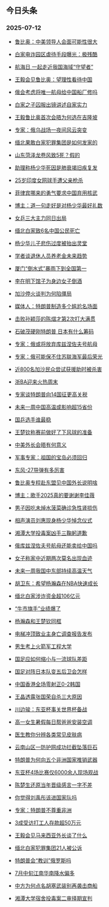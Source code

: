 ## 今日头条 
### 2025-07-12

+ [鲁比奥：中美领导人会面可能性很大](https://www.toutiao.com/trending/7525790008381279798/?category_name=topic_innerflow&event_type=hot_board&log_pb=%257B%2522category_name%2522%253A%2522topic_innerflow%2522%252C%2522cluster_type%2522%253A%25225%2522%252C%2522enter_from%2522%253A%2522click_category%2522%252C%2522entrance_hotspot%2522%253A%2522outside%2522%252C%2522event_type%2522%253A%2522hot_board%2522%252C%2522hot_board_cluster_id%2522%253A%25227525790008381279798%2522%252C%2522hot_board_impr_id%2522%253A%25222025071200134804884CE0315653FD25BA%2522%252C%2522jump_page%2522%253A%2522hot_board_page%2522%252C%2522location%2522%253A%2522news_hot_card%2522%252C%2522page_location%2522%253A%2522hot_board_page%2522%252C%2522rank%2522%253A%25221%2522%252C%2522source%2522%253A%2522trending_tab%2522%252C%2522style_id%2522%253A%252240132%2522%252C%2522title%2522%253A%2522%25E9%25B2%2581%25E6%25AF%2594%25E5%25A5%25A5%25EF%25BC%259A%25E4%25B8%25AD%25E7%25BE%258E%25E9%25A2%2586%25E5%25AF%25BC%25E4%25BA%25BA%25E4%25BC%259A%25E9%259D%25A2%25E5%258F%25AF%25E8%2583%25BD%25E6%2580%25A7%25E5%25BE%2588%25E5%25A4%25A7%2522%257D&rank=1&style_id=40132&topic_id=7525790008381279798)

+ [白家电诈园区虐待手段曝光：极残酷](https://www.toutiao.com/trending/7525687254644346377/?category_name=topic_innerflow&event_type=hot_board&log_pb=%257B%2522category_name%2522%253A%2522topic_innerflow%2522%252C%2522cluster_type%2522%253A%25221%2522%252C%2522enter_from%2522%253A%2522click_category%2522%252C%2522entrance_hotspot%2522%253A%2522outside%2522%252C%2522event_type%2522%253A%2522hot_board%2522%252C%2522hot_board_cluster_id%2522%253A%25227525687254644346377%2522%252C%2522hot_board_impr_id%2522%253A%25222025071200134804884CE0315653FD25BA%2522%252C%2522jump_page%2522%253A%2522hot_board_page%2522%252C%2522location%2522%253A%2522news_hot_card%2522%252C%2522page_location%2522%253A%2522hot_board_page%2522%252C%2522rank%2522%253A%25222%2522%252C%2522source%2522%253A%2522trending_tab%2522%252C%2522style_id%2522%253A%252240132%2522%252C%2522title%2522%253A%2522%25E7%2599%25BD%25E5%25AE%25B6%25E7%2594%25B5%25E8%25AF%2588%25E5%259B%25AD%25E5%258C%25BA%25E8%2599%2590%25E5%25BE%2585%25E6%2589%258B%25E6%25AE%25B5%25E6%259B%259D%25E5%2585%2589%25EF%25BC%259A%25E6%259E%2581%25E6%25AE%258B%25E9%2585%25B7%2522%257D&rank=2&style_id=40132&topic_id=7525687254644346377)

+ [航海日 一起走近我国海域“守望者”](https://www.toutiao.com/article/7525724660890173986)

+ [王毅会见鲁比奥：望理性看待中国](https://www.toutiao.com/trending/7525776830369041958/?category_name=topic_innerflow&event_type=hot_board&log_pb=%257B%2522category_name%2522%253A%2522topic_innerflow%2522%252C%2522cluster_type%2522%253A%25222%2522%252C%2522enter_from%2522%253A%2522click_category%2522%252C%2522entrance_hotspot%2522%253A%2522outside%2522%252C%2522event_type%2522%253A%2522hot_board%2522%252C%2522hot_board_cluster_id%2522%253A%25227525776830369041958%2522%252C%2522hot_board_impr_id%2522%253A%25222025071200134804884CE0315653FD25BA%2522%252C%2522jump_page%2522%253A%2522hot_board_page%2522%252C%2522location%2522%253A%2522news_hot_card%2522%252C%2522page_location%2522%253A%2522hot_board_page%2522%252C%2522rank%2522%253A%25224%2522%252C%2522source%2522%253A%2522trending_tab%2522%252C%2522style_id%2522%253A%252240132%2522%252C%2522title%2522%253A%2522%25E7%258E%258B%25E6%25AF%2585%25E4%25BC%259A%25E8%25A7%2581%25E9%25B2%2581%25E6%25AF%2594%25E5%25A5%25A5%25EF%25BC%259A%25E6%259C%259B%25E7%2590%2586%25E6%2580%25A7%25E7%259C%258B%25E5%25BE%2585%25E4%25B8%25AD%25E5%259B%25BD%2522%257D&rank=4&style_id=40132&topic_id=7525776830369041958)

+ [俄会考虑将唯一航母给中国船厂修吗](https://www.toutiao.com/trending/7525774690988592679/?category_name=topic_innerflow&event_type=hot_board&log_pb=%257B%2522category_name%2522%253A%2522topic_innerflow%2522%252C%2522cluster_type%2522%253A%252213%2522%252C%2522enter_from%2522%253A%2522click_category%2522%252C%2522entrance_hotspot%2522%253A%2522outside%2522%252C%2522event_type%2522%253A%2522hot_board%2522%252C%2522hot_board_cluster_id%2522%253A%25227525774690988592679%2522%252C%2522hot_board_impr_id%2522%253A%25222025071200134804884CE0315653FD25BA%2522%252C%2522jump_page%2522%253A%2522hot_board_page%2522%252C%2522location%2522%253A%2522news_hot_card%2522%252C%2522page_location%2522%253A%2522hot_board_page%2522%252C%2522rank%2522%253A%25225%2522%252C%2522source%2522%253A%2522trending_tab%2522%252C%2522style_id%2522%253A%252240132%2522%252C%2522title%2522%253A%2522%25E4%25BF%2584%25E4%25BC%259A%25E8%2580%2583%25E8%2599%2591%25E5%25B0%2586%25E5%2594%25AF%25E4%25B8%2580%25E8%2588%25AA%25E6%25AF%258D%25E7%25BB%2599%25E4%25B8%25AD%25E5%259B%25BD%25E8%2588%25B9%25E5%258E%2582%25E4%25BF%25AE%25E5%2590%2597%2522%257D&rank=5&style_id=40132&topic_id=7525774690988592679)

+ [白家之子囚服出镜讲述自家实力](https://www.toutiao.com/trending/7525677971676499502/?category_name=topic_innerflow&event_type=hot_board&log_pb=%257B%2522category_name%2522%253A%2522topic_innerflow%2522%252C%2522cluster_type%2522%253A%25221%2522%252C%2522enter_from%2522%253A%2522click_category%2522%252C%2522entrance_hotspot%2522%253A%2522outside%2522%252C%2522event_type%2522%253A%2522hot_board%2522%252C%2522hot_board_cluster_id%2522%253A%25227525677971676499502%2522%252C%2522hot_board_impr_id%2522%253A%25222025071200134804884CE0315653FD25BA%2522%252C%2522jump_page%2522%253A%2522hot_board_page%2522%252C%2522location%2522%253A%2522news_hot_card%2522%252C%2522page_location%2522%253A%2522hot_board_page%2522%252C%2522rank%2522%253A%25226%2522%252C%2522source%2522%253A%2522trending_tab%2522%252C%2522style_id%2522%253A%252240132%2522%252C%2522title%2522%253A%2522%25E7%2599%25BD%25E5%25AE%25B6%25E4%25B9%258B%25E5%25AD%2590%25E5%259B%259A%25E6%259C%258D%25E5%2587%25BA%25E9%2595%259C%25E8%25AE%25B2%25E8%25BF%25B0%25E8%2587%25AA%25E5%25AE%25B6%25E5%25AE%259E%25E5%258A%259B%2522%257D&rank=6&style_id=40132&topic_id=7525677971676499502)

+ [王毅鲁比奥首次会晤为何选在吉隆坡](https://www.toutiao.com/trending/7525760867192815670/?category_name=topic_innerflow&event_type=hot_board&log_pb=%257B%2522category_name%2522%253A%2522topic_innerflow%2522%252C%2522cluster_type%2522%253A%25222%2522%252C%2522enter_from%2522%253A%2522click_category%2522%252C%2522entrance_hotspot%2522%253A%2522outside%2522%252C%2522event_type%2522%253A%2522hot_board%2522%252C%2522hot_board_cluster_id%2522%253A%25227525760867192815670%2522%252C%2522hot_board_impr_id%2522%253A%25222025071200134804884CE0315653FD25BA%2522%252C%2522jump_page%2522%253A%2522hot_board_page%2522%252C%2522location%2522%253A%2522news_hot_card%2522%252C%2522page_location%2522%253A%2522hot_board_page%2522%252C%2522rank%2522%253A%25227%2522%252C%2522source%2522%253A%2522trending_tab%2522%252C%2522style_id%2522%253A%252240132%2522%252C%2522title%2522%253A%2522%25E7%258E%258B%25E6%25AF%2585%25E9%25B2%2581%25E6%25AF%2594%25E5%25A5%25A5%25E9%25A6%2596%25E6%25AC%25A1%25E4%25BC%259A%25E6%2599%25A4%25E4%25B8%25BA%25E4%25BD%2595%25E9%2580%2589%25E5%259C%25A8%25E5%2590%2589%25E9%259A%2586%25E5%259D%25A1%2522%257D&rank=7&style_id=40132&topic_id=7525760867192815670)

+ [专家：俄乌战场一夜间风云突变](https://www.toutiao.com/trending/7525797312589729334/?category_name=topic_innerflow&event_type=hot_board&log_pb=%257B%2522category_name%2522%253A%2522topic_innerflow%2522%252C%2522cluster_type%2522%253A%252213%2522%252C%2522enter_from%2522%253A%2522click_category%2522%252C%2522entrance_hotspot%2522%253A%2522outside%2522%252C%2522event_type%2522%253A%2522hot_board%2522%252C%2522hot_board_cluster_id%2522%253A%25227525797312589729334%2522%252C%2522hot_board_impr_id%2522%253A%25222025071200134804884CE0315653FD25BA%2522%252C%2522jump_page%2522%253A%2522hot_board_page%2522%252C%2522location%2522%253A%2522news_hot_card%2522%252C%2522page_location%2522%253A%2522hot_board_page%2522%252C%2522rank%2522%253A%25228%2522%252C%2522source%2522%253A%2522trending_tab%2522%252C%2522style_id%2522%253A%252240132%2522%252C%2522title%2522%253A%2522%25E4%25B8%2593%25E5%25AE%25B6%25EF%25BC%259A%25E4%25BF%2584%25E4%25B9%258C%25E6%2588%2598%25E5%259C%25BA%25E4%25B8%2580%25E5%25A4%259C%25E9%2597%25B4%25E9%25A3%258E%25E4%25BA%2591%25E7%25AA%2581%25E5%258F%2598%2522%257D&rank=8&style_id=40132&topic_id=7525797312589729334)

+ [缅北果敢白家犯罪集团是如何发家的](https://www.toutiao.com/trending/7525811528293944875/?category_name=topic_innerflow&event_type=hot_board&log_pb=%257B%2522category_name%2522%253A%2522topic_innerflow%2522%252C%2522cluster_type%2522%253A%252213%2522%252C%2522enter_from%2522%253A%2522click_category%2522%252C%2522entrance_hotspot%2522%253A%2522outside%2522%252C%2522event_type%2522%253A%2522hot_board%2522%252C%2522hot_board_cluster_id%2522%253A%25227525811528293944875%2522%252C%2522hot_board_impr_id%2522%253A%25222025071200134804884CE0315653FD25BA%2522%252C%2522jump_page%2522%253A%2522hot_board_page%2522%252C%2522location%2522%253A%2522news_hot_card%2522%252C%2522page_location%2522%253A%2522hot_board_page%2522%252C%2522rank%2522%253A%25229%2522%252C%2522source%2522%253A%2522trending_tab%2522%252C%2522style_id%2522%253A%252240132%2522%252C%2522title%2522%253A%2522%25E7%25BC%2585%25E5%258C%2597%25E6%259E%259C%25E6%2595%25A2%25E7%2599%25BD%25E5%25AE%25B6%25E7%258A%25AF%25E7%25BD%25AA%25E9%259B%2586%25E5%259B%25A2%25E6%2598%25AF%25E5%25A6%2582%25E4%25BD%2595%25E5%258F%2591%25E5%25AE%25B6%25E7%259A%2584%2522%257D&rank=9&style_id=40132&topic_id=7525811528293944875)

+ [山东菏泽龙卷风致5死？假的](https://www.toutiao.com/article/7525774821301486143)

+ [助理称杨少华死因是肺衰竭旧疾复发](https://www.toutiao.com/trending/7525813586564746795/?category_name=topic_innerflow&event_type=hot_board&log_pb=%257B%2522category_name%2522%253A%2522topic_innerflow%2522%252C%2522cluster_type%2522%253A%25225%2522%252C%2522enter_from%2522%253A%2522click_category%2522%252C%2522entrance_hotspot%2522%253A%2522outside%2522%252C%2522event_type%2522%253A%2522hot_board%2522%252C%2522hot_board_cluster_id%2522%253A%25227525813586564746795%2522%252C%2522hot_board_impr_id%2522%253A%25222025071200134804884CE0315653FD25BA%2522%252C%2522jump_page%2522%253A%2522hot_board_page%2522%252C%2522location%2522%253A%2522news_hot_card%2522%252C%2522page_location%2522%253A%2522hot_board_page%2522%252C%2522rank%2522%253A%252211%2522%252C%2522source%2522%253A%2522trending_tab%2522%252C%2522style_id%2522%253A%252240132%2522%252C%2522title%2522%253A%2522%25E5%258A%25A9%25E7%2590%2586%25E7%25A7%25B0%25E6%259D%25A8%25E5%25B0%2591%25E5%258D%258E%25E6%25AD%25BB%25E5%259B%25A0%25E6%2598%25AF%25E8%2582%25BA%25E8%25A1%25B0%25E7%25AB%25AD%25E6%2597%25A7%25E7%2596%25BE%25E5%25A4%258D%25E5%258F%2591%2522%257D&rank=11&style_id=40132&topic_id=7525813586564746795)

+ [25岁印度女网球手遭父亲枪杀](https://www.toutiao.com/trending/7525635868858712090/?category_name=topic_innerflow&event_type=hot_board&log_pb=%257B%2522category_name%2522%253A%2522topic_innerflow%2522%252C%2522cluster_type%2522%253A%25228%2522%252C%2522enter_from%2522%253A%2522click_category%2522%252C%2522entrance_hotspot%2522%253A%2522outside%2522%252C%2522event_type%2522%253A%2522hot_board%2522%252C%2522hot_board_cluster_id%2522%253A%25227525635868858712090%2522%252C%2522hot_board_impr_id%2522%253A%25222025071200134804884CE0315653FD25BA%2522%252C%2522jump_page%2522%253A%2522hot_board_page%2522%252C%2522location%2522%253A%2522news_hot_card%2522%252C%2522page_location%2522%253A%2522hot_board_page%2522%252C%2522rank%2522%253A%252212%2522%252C%2522source%2522%253A%2522trending_tab%2522%252C%2522style_id%2522%253A%252240132%2522%252C%2522title%2522%253A%252225%25E5%25B2%2581%25E5%258D%25B0%25E5%25BA%25A6%25E5%25A5%25B3%25E7%25BD%2591%25E7%2590%2583%25E6%2589%258B%25E9%2581%25AD%25E7%2588%25B6%25E4%25BA%25B2%25E6%259E%25AA%25E6%259D%2580%2522%257D&rank=12&style_id=40132&topic_id=7525635868858712090)

+ [菲律宾哪来的勇气要求中国弃用核武](https://www.toutiao.com/trending/7525661711689322035/?category_name=topic_innerflow&event_type=hot_board&log_pb=%257B%2522category_name%2522%253A%2522topic_innerflow%2522%252C%2522cluster_type%2522%253A%252213%2522%252C%2522enter_from%2522%253A%2522click_category%2522%252C%2522entrance_hotspot%2522%253A%2522outside%2522%252C%2522event_type%2522%253A%2522hot_board%2522%252C%2522hot_board_cluster_id%2522%253A%25227525661711689322035%2522%252C%2522hot_board_impr_id%2522%253A%25222025071200134804884CE0315653FD25BA%2522%252C%2522jump_page%2522%253A%2522hot_board_page%2522%252C%2522location%2522%253A%2522news_hot_card%2522%252C%2522page_location%2522%253A%2522hot_board_page%2522%252C%2522rank%2522%253A%252213%2522%252C%2522source%2522%253A%2522trending_tab%2522%252C%2522style_id%2522%253A%252240132%2522%252C%2522title%2522%253A%2522%25E8%258F%25B2%25E5%25BE%258B%25E5%25AE%25BE%25E5%2593%25AA%25E6%259D%25A5%25E7%259A%2584%25E5%258B%2587%25E6%25B0%2594%25E8%25A6%2581%25E6%25B1%2582%25E4%25B8%25AD%25E5%259B%25BD%25E5%25BC%2583%25E7%2594%25A8%25E6%25A0%25B8%25E6%25AD%25A6%2522%257D&rank=13&style_id=40132&topic_id=7525661711689322035)

+ [博主：道一句走好是对杨少华最好礼数](https://www.toutiao.com/trending/7525752716119789102/?category_name=topic_innerflow&event_type=hot_board&log_pb=%257B%2522category_name%2522%253A%2522topic_innerflow%2522%252C%2522cluster_type%2522%253A%252213%2522%252C%2522enter_from%2522%253A%2522click_category%2522%252C%2522entrance_hotspot%2522%253A%2522outside%2522%252C%2522event_type%2522%253A%2522hot_board%2522%252C%2522hot_board_cluster_id%2522%253A%25227525752716119789102%2522%252C%2522hot_board_impr_id%2522%253A%25222025071200134804884CE0315653FD25BA%2522%252C%2522jump_page%2522%253A%2522hot_board_page%2522%252C%2522location%2522%253A%2522news_hot_card%2522%252C%2522page_location%2522%253A%2522hot_board_page%2522%252C%2522rank%2522%253A%252214%2522%252C%2522source%2522%253A%2522trending_tab%2522%252C%2522style_id%2522%253A%252240132%2522%252C%2522title%2522%253A%2522%25E5%258D%259A%25E4%25B8%25BB%25EF%25BC%259A%25E9%2581%2593%25E4%25B8%2580%25E5%258F%25A5%25E8%25B5%25B0%25E5%25A5%25BD%25E6%2598%25AF%25E5%25AF%25B9%25E6%259D%25A8%25E5%25B0%2591%25E5%258D%258E%25E6%259C%2580%25E5%25A5%25BD%25E7%25A4%25BC%25E6%2595%25B0%2522%257D&rank=14&style_id=40132&topic_id=7525752716119789102)

+ [女乒三大主力同日出局](https://www.toutiao.com/trending/7525350121803202587/?category_name=topic_innerflow&event_type=hot_board&log_pb=%257B%2522category_name%2522%253A%2522topic_innerflow%2522%252C%2522cluster_type%2522%253A%25220%2522%252C%2522enter_from%2522%253A%2522click_category%2522%252C%2522entrance_hotspot%2522%253A%2522outside%2522%252C%2522event_type%2522%253A%2522hot_board%2522%252C%2522hot_board_cluster_id%2522%253A%25227525350121803202587%2522%252C%2522hot_board_impr_id%2522%253A%25222025071200134804884CE0315653FD25BA%2522%252C%2522jump_page%2522%253A%2522hot_board_page%2522%252C%2522location%2522%253A%2522news_hot_card%2522%252C%2522page_location%2522%253A%2522hot_board_page%2522%252C%2522rank%2522%253A%252215%2522%252C%2522source%2522%253A%2522trending_tab%2522%252C%2522style_id%2522%253A%252240132%2522%252C%2522title%2522%253A%2522%25E5%25A5%25B3%25E4%25B9%2592%25E4%25B8%2589%25E5%25A4%25A7%25E4%25B8%25BB%25E5%258A%259B%25E5%2590%258C%25E6%2597%25A5%25E5%2587%25BA%25E5%25B1%2580%2522%257D&rank=15&style_id=40132&topic_id=7525350121803202587)

+ [缅北白家致6名中国公民死亡](https://www.toutiao.com/trending/7525638168075386923/?category_name=topic_innerflow&event_type=hot_board&log_pb=%257B%2522category_name%2522%253A%2522topic_innerflow%2522%252C%2522cluster_type%2522%253A%25222%2522%252C%2522enter_from%2522%253A%2522click_category%2522%252C%2522entrance_hotspot%2522%253A%2522outside%2522%252C%2522event_type%2522%253A%2522hot_board%2522%252C%2522hot_board_cluster_id%2522%253A%25227525638168075386923%2522%252C%2522hot_board_impr_id%2522%253A%25222025071200134804884CE0315653FD25BA%2522%252C%2522jump_page%2522%253A%2522hot_board_page%2522%252C%2522location%2522%253A%2522news_hot_card%2522%252C%2522page_location%2522%253A%2522hot_board_page%2522%252C%2522rank%2522%253A%252216%2522%252C%2522source%2522%253A%2522trending_tab%2522%252C%2522style_id%2522%253A%252240132%2522%252C%2522title%2522%253A%2522%25E7%25BC%2585%25E5%258C%2597%25E7%2599%25BD%25E5%25AE%25B6%25E8%2587%25B46%25E5%2590%258D%25E4%25B8%25AD%25E5%259B%25BD%25E5%2585%25AC%25E6%25B0%2591%25E6%25AD%25BB%25E4%25BA%25A1%2522%257D&rank=16&style_id=40132&topic_id=7525638168075386923)

+ [杨少华儿子悲伤过度被抬出灵堂](https://www.toutiao.com/trending/7525302181655527443/?category_name=topic_innerflow&event_type=hot_board&log_pb=%257B%2522category_name%2522%253A%2522topic_innerflow%2522%252C%2522cluster_type%2522%253A%25222%2522%252C%2522enter_from%2522%253A%2522click_category%2522%252C%2522entrance_hotspot%2522%253A%2522outside%2522%252C%2522event_type%2522%253A%2522hot_board%2522%252C%2522hot_board_cluster_id%2522%253A%25227525302181655527443%2522%252C%2522hot_board_impr_id%2522%253A%25222025071200134804884CE0315653FD25BA%2522%252C%2522jump_page%2522%253A%2522hot_board_page%2522%252C%2522location%2522%253A%2522news_hot_card%2522%252C%2522page_location%2522%253A%2522hot_board_page%2522%252C%2522rank%2522%253A%252217%2522%252C%2522source%2522%253A%2522trending_tab%2522%252C%2522style_id%2522%253A%252240132%2522%252C%2522title%2522%253A%2522%25E6%259D%25A8%25E5%25B0%2591%25E5%258D%258E%25E5%2584%25BF%25E5%25AD%2590%25E6%2582%25B2%25E4%25BC%25A4%25E8%25BF%2587%25E5%25BA%25A6%25E8%25A2%25AB%25E6%258A%25AC%25E5%2587%25BA%25E7%2581%25B5%25E5%25A0%2582%2522%257D&rank=17&style_id=40132&topic_id=7525302181655527443)

+ [学者谈退休人员养老金未来趋势](https://www.toutiao.com/trending/7525793687599582761/?category_name=topic_innerflow&event_type=hot_board&log_pb=%257B%2522category_name%2522%253A%2522topic_innerflow%2522%252C%2522cluster_type%2522%253A%252213%2522%252C%2522enter_from%2522%253A%2522click_category%2522%252C%2522entrance_hotspot%2522%253A%2522outside%2522%252C%2522event_type%2522%253A%2522hot_board%2522%252C%2522hot_board_cluster_id%2522%253A%25227525793687599582761%2522%252C%2522hot_board_impr_id%2522%253A%25222025071200134804884CE0315653FD25BA%2522%252C%2522jump_page%2522%253A%2522hot_board_page%2522%252C%2522location%2522%253A%2522news_hot_card%2522%252C%2522page_location%2522%253A%2522hot_board_page%2522%252C%2522rank%2522%253A%252218%2522%252C%2522source%2522%253A%2522trending_tab%2522%252C%2522style_id%2522%253A%252240132%2522%252C%2522title%2522%253A%2522%25E5%25AD%25A6%25E8%2580%2585%25E8%25B0%2588%25E9%2580%2580%25E4%25BC%2591%25E4%25BA%25BA%25E5%2591%2598%25E5%2585%25BB%25E8%2580%2581%25E9%2587%2591%25E6%259C%25AA%25E6%259D%25A5%25E8%25B6%258B%25E5%258A%25BF%2522%257D&rank=18&style_id=40132&topic_id=7525793687599582761)

+ [厦门“倒水式”暴雨下到全国第一](https://www.toutiao.com/trending/7525239779835887642/?category_name=topic_innerflow&event_type=hot_board&log_pb=%257B%2522category_name%2522%253A%2522topic_innerflow%2522%252C%2522cluster_type%2522%253A%25226%2522%252C%2522enter_from%2522%253A%2522click_category%2522%252C%2522entrance_hotspot%2522%253A%2522outside%2522%252C%2522event_type%2522%253A%2522hot_board%2522%252C%2522hot_board_cluster_id%2522%253A%25227525239779835887642%2522%252C%2522hot_board_impr_id%2522%253A%25222025071200134804884CE0315653FD25BA%2522%252C%2522jump_page%2522%253A%2522hot_board_page%2522%252C%2522location%2522%253A%2522news_hot_card%2522%252C%2522page_location%2522%253A%2522hot_board_page%2522%252C%2522rank%2522%253A%252219%2522%252C%2522source%2522%253A%2522trending_tab%2522%252C%2522style_id%2522%253A%252240132%2522%252C%2522title%2522%253A%2522%25E5%258E%25A6%25E9%2597%25A8%25E2%2580%259C%25E5%2580%2592%25E6%25B0%25B4%25E5%25BC%258F%25E2%2580%259D%25E6%259A%25B4%25E9%259B%25A8%25E4%25B8%258B%25E5%2588%25B0%25E5%2585%25A8%25E5%259B%25BD%25E7%25AC%25AC%25E4%25B8%2580%2522%257D&rank=19&style_id=40132&topic_id=7525239779835887642)

+ [李在明下馆子为身边女子倒酒](https://www.toutiao.com/trending/7525808882346688554/?category_name=topic_innerflow&event_type=hot_board&log_pb=%257B%2522category_name%2522%253A%2522topic_innerflow%2522%252C%2522cluster_type%2522%253A%25222%2522%252C%2522enter_from%2522%253A%2522click_category%2522%252C%2522entrance_hotspot%2522%253A%2522outside%2522%252C%2522event_type%2522%253A%2522hot_board%2522%252C%2522hot_board_cluster_id%2522%253A%25227525808882346688554%2522%252C%2522hot_board_impr_id%2522%253A%25222025071200134804884CE0315653FD25BA%2522%252C%2522jump_page%2522%253A%2522hot_board_page%2522%252C%2522location%2522%253A%2522news_hot_card%2522%252C%2522page_location%2522%253A%2522hot_board_page%2522%252C%2522rank%2522%253A%252220%2522%252C%2522source%2522%253A%2522trending_tab%2522%252C%2522style_id%2522%253A%252240132%2522%252C%2522title%2522%253A%2522%25E6%259D%258E%25E5%259C%25A8%25E6%2598%258E%25E4%25B8%258B%25E9%25A6%2586%25E5%25AD%2590%25E4%25B8%25BA%25E8%25BA%25AB%25E8%25BE%25B9%25E5%25A5%25B3%25E5%25AD%2590%25E5%2580%2592%25E9%2585%2592%2522%257D&rank=20&style_id=40132&topic_id=7525808882346688554)

+ [加沙停火谈判为何陷僵局](https://www.toutiao.com/trending/7525679811168046619/?category_name=topic_innerflow&event_type=hot_board&log_pb=%257B%2522category_name%2522%253A%2522topic_innerflow%2522%252C%2522cluster_type%2522%253A%252213%2522%252C%2522enter_from%2522%253A%2522click_category%2522%252C%2522entrance_hotspot%2522%253A%2522outside%2522%252C%2522event_type%2522%253A%2522hot_board%2522%252C%2522hot_board_cluster_id%2522%253A%25227525679811168046619%2522%252C%2522hot_board_impr_id%2522%253A%25222025071200134804884CE0315653FD25BA%2522%252C%2522jump_page%2522%253A%2522hot_board_page%2522%252C%2522location%2522%253A%2522news_hot_card%2522%252C%2522page_location%2522%253A%2522hot_board_page%2522%252C%2522rank%2522%253A%252221%2522%252C%2522source%2522%253A%2522trending_tab%2522%252C%2522style_id%2522%253A%252240132%2522%252C%2522title%2522%253A%2522%25E5%258A%25A0%25E6%25B2%2599%25E5%2581%259C%25E7%2581%25AB%25E8%25B0%2588%25E5%2588%25A4%25E4%25B8%25BA%25E4%25BD%2595%25E9%2599%25B7%25E5%2583%25B5%25E5%25B1%2580%2522%257D&rank=21&style_id=40132&topic_id=7525679811168046619)

+ [媒体人：特朗普制造多个尴尬名场面](https://www.toutiao.com/trending/7525802238833495595/?category_name=topic_innerflow&event_type=hot_board&log_pb=%257B%2522category_name%2522%253A%2522topic_innerflow%2522%252C%2522cluster_type%2522%253A%252213%2522%252C%2522enter_from%2522%253A%2522click_category%2522%252C%2522entrance_hotspot%2522%253A%2522outside%2522%252C%2522event_type%2522%253A%2522hot_board%2522%252C%2522hot_board_cluster_id%2522%253A%25227525802238833495595%2522%252C%2522hot_board_impr_id%2522%253A%25222025071200134804884CE0315653FD25BA%2522%252C%2522jump_page%2522%253A%2522hot_board_page%2522%252C%2522location%2522%253A%2522news_hot_card%2522%252C%2522page_location%2522%253A%2522hot_board_page%2522%252C%2522rank%2522%253A%252222%2522%252C%2522source%2522%253A%2522trending_tab%2522%252C%2522style_id%2522%253A%252240132%2522%252C%2522title%2522%253A%2522%25E5%25AA%2592%25E4%25BD%2593%25E4%25BA%25BA%25EF%25BC%259A%25E7%2589%25B9%25E6%259C%2597%25E6%2599%25AE%25E5%2588%25B6%25E9%2580%25A0%25E5%25A4%259A%25E4%25B8%25AA%25E5%25B0%25B4%25E5%25B0%25AC%25E5%2590%258D%25E5%259C%25BA%25E9%259D%25A2%2522%257D&rank=22&style_id=40132&topic_id=7525802238833495595)

+ [击败孙颖莎的陈熠才第2次打大满贯](https://www.toutiao.com/trending/7525811002378784265/?category_name=topic_innerflow&event_type=hot_board&log_pb=%257B%2522category_name%2522%253A%2522topic_innerflow%2522%252C%2522cluster_type%2522%253A%25222%2522%252C%2522enter_from%2522%253A%2522click_category%2522%252C%2522entrance_hotspot%2522%253A%2522outside%2522%252C%2522event_type%2522%253A%2522hot_board%2522%252C%2522hot_board_cluster_id%2522%253A%25227525811002378784265%2522%252C%2522hot_board_impr_id%2522%253A%25222025071200134804884CE0315653FD25BA%2522%252C%2522jump_page%2522%253A%2522hot_board_page%2522%252C%2522location%2522%253A%2522news_hot_card%2522%252C%2522page_location%2522%253A%2522hot_board_page%2522%252C%2522rank%2522%253A%252223%2522%252C%2522source%2522%253A%2522trending_tab%2522%252C%2522style_id%2522%253A%252240132%2522%252C%2522title%2522%253A%2522%25E5%2587%25BB%25E8%25B4%25A5%25E5%25AD%2599%25E9%25A2%2596%25E8%258E%258E%25E7%259A%2584%25E9%2599%2588%25E7%2586%25A0%25E6%2589%258D%25E7%25AC%25AC2%25E6%25AC%25A1%25E6%2589%2593%25E5%25A4%25A7%25E6%25BB%25A1%25E8%25B4%25AF%2522%257D&rank=23&style_id=40132&topic_id=7525811002378784265)

+ [石破茂硬刚特朗普 日本有什么筹码](https://www.toutiao.com/trending/7525815826352442916/?category_name=topic_innerflow&event_type=hot_board&log_pb=%257B%2522category_name%2522%253A%2522topic_innerflow%2522%252C%2522cluster_type%2522%253A%252213%2522%252C%2522enter_from%2522%253A%2522click_category%2522%252C%2522entrance_hotspot%2522%253A%2522outside%2522%252C%2522event_type%2522%253A%2522hot_board%2522%252C%2522hot_board_cluster_id%2522%253A%25227525815826352442916%2522%252C%2522hot_board_impr_id%2522%253A%25222025071200134804884CE0315653FD25BA%2522%252C%2522jump_page%2522%253A%2522hot_board_page%2522%252C%2522location%2522%253A%2522news_hot_card%2522%252C%2522page_location%2522%253A%2522hot_board_page%2522%252C%2522rank%2522%253A%252224%2522%252C%2522source%2522%253A%2522trending_tab%2522%252C%2522style_id%2522%253A%252240132%2522%252C%2522title%2522%253A%2522%25E7%259F%25B3%25E7%25A0%25B4%25E8%258C%2582%25E7%25A1%25AC%25E5%2588%259A%25E7%2589%25B9%25E6%259C%2597%25E6%2599%25AE%2B%25E6%2597%25A5%25E6%259C%25AC%25E6%259C%2589%25E4%25BB%2580%25E4%25B9%2588%25E7%25AD%25B9%25E7%25A0%2581%2522%257D&rank=24&style_id=40132&topic_id=7525815826352442916)

+ [专家：俄或将放弃库兹涅佐夫号航母](https://www.toutiao.com/trending/7525823786159967798/?category_name=topic_innerflow&event_type=hot_board&log_pb=%257B%2522category_name%2522%253A%2522topic_innerflow%2522%252C%2522cluster_type%2522%253A%252213%2522%252C%2522enter_from%2522%253A%2522click_category%2522%252C%2522entrance_hotspot%2522%253A%2522outside%2522%252C%2522event_type%2522%253A%2522hot_board%2522%252C%2522hot_board_cluster_id%2522%253A%25227525823786159967798%2522%252C%2522hot_board_impr_id%2522%253A%25222025071200134804884CE0315653FD25BA%2522%252C%2522jump_page%2522%253A%2522hot_board_page%2522%252C%2522location%2522%253A%2522news_hot_card%2522%252C%2522page_location%2522%253A%2522hot_board_page%2522%252C%2522rank%2522%253A%252225%2522%252C%2522source%2522%253A%2522trending_tab%2522%252C%2522style_id%2522%253A%252240132%2522%252C%2522title%2522%253A%2522%25E4%25B8%2593%25E5%25AE%25B6%25EF%25BC%259A%25E4%25BF%2584%25E6%2588%2596%25E5%25B0%2586%25E6%2594%25BE%25E5%25BC%2583%25E5%25BA%2593%25E5%2585%25B9%25E6%25B6%2585%25E4%25BD%2590%25E5%25A4%25AB%25E5%258F%25B7%25E8%2588%25AA%25E6%25AF%258D%2522%257D&rank=25&style_id=40132&topic_id=7525823786159967798)

+ [专家：俄可能保不住苏联海军最后荣光](https://www.toutiao.com/trending/7525764244361449011/?category_name=topic_innerflow&event_type=hot_board&log_pb=%257B%2522category_name%2522%253A%2522topic_innerflow%2522%252C%2522cluster_type%2522%253A%252213%2522%252C%2522enter_from%2522%253A%2522click_category%2522%252C%2522entrance_hotspot%2522%253A%2522outside%2522%252C%2522event_type%2522%253A%2522hot_board%2522%252C%2522hot_board_cluster_id%2522%253A%25227525764244361449011%2522%252C%2522hot_board_impr_id%2522%253A%25222025071200134804884CE0315653FD25BA%2522%252C%2522jump_page%2522%253A%2522hot_board_page%2522%252C%2522location%2522%253A%2522news_hot_card%2522%252C%2522page_location%2522%253A%2522hot_board_page%2522%252C%2522rank%2522%253A%252226%2522%252C%2522source%2522%253A%2522trending_tab%2522%252C%2522style_id%2522%253A%252240132%2522%252C%2522title%2522%253A%2522%25E4%25B8%2593%25E5%25AE%25B6%25EF%25BC%259A%25E4%25BF%2584%25E5%258F%25AF%25E8%2583%25BD%25E4%25BF%259D%25E4%25B8%258D%25E4%25BD%258F%25E8%258B%258F%25E8%2581%2594%25E6%25B5%25B7%25E5%2586%259B%25E6%259C%2580%25E5%2590%258E%25E8%258D%25A3%25E5%2585%2589%2522%257D&rank=26&style_id=40132&topic_id=7525764244361449011)

+ [近800名加沙民众尝试获援助时被杀害](https://www.toutiao.com/trending/7524866127722496054/?category_name=topic_innerflow&event_type=hot_board&log_pb=%257B%2522category_name%2522%253A%2522topic_innerflow%2522%252C%2522cluster_type%2522%253A%25228%2522%252C%2522enter_from%2522%253A%2522click_category%2522%252C%2522entrance_hotspot%2522%253A%2522outside%2522%252C%2522event_type%2522%253A%2522hot_board%2522%252C%2522hot_board_cluster_id%2522%253A%25227524866127722496054%2522%252C%2522hot_board_impr_id%2522%253A%25222025071200134804884CE0315653FD25BA%2522%252C%2522jump_page%2522%253A%2522hot_board_page%2522%252C%2522location%2522%253A%2522news_hot_card%2522%252C%2522page_location%2522%253A%2522hot_board_page%2522%252C%2522rank%2522%253A%252227%2522%252C%2522source%2522%253A%2522trending_tab%2522%252C%2522style_id%2522%253A%252240132%2522%252C%2522title%2522%253A%2522%25E8%25BF%2591800%25E5%2590%258D%25E5%258A%25A0%25E6%25B2%2599%25E6%25B0%2591%25E4%25BC%2597%25E5%25B0%259D%25E8%25AF%2595%25E8%258E%25B7%25E6%258F%25B4%25E5%258A%25A9%25E6%2597%25B6%25E8%25A2%25AB%25E6%259D%2580%25E5%25AE%25B3%2522%257D&rank=27&style_id=40132&topic_id=7524866127722496054)

+ [浙BA迎来火热周末](https://www.toutiao.com/trending/7525060618035167258/?category_name=topic_innerflow&event_type=hot_board&log_pb=%257B%2522category_name%2522%253A%2522topic_innerflow%2522%252C%2522cluster_type%2522%253A%25220%2522%252C%2522enter_from%2522%253A%2522click_category%2522%252C%2522entrance_hotspot%2522%253A%2522outside%2522%252C%2522event_type%2522%253A%2522hot_board%2522%252C%2522hot_board_cluster_id%2522%253A%25227525060618035167258%2522%252C%2522hot_board_impr_id%2522%253A%25222025071200134804884CE0315653FD25BA%2522%252C%2522jump_page%2522%253A%2522hot_board_page%2522%252C%2522location%2522%253A%2522news_hot_card%2522%252C%2522page_location%2522%253A%2522hot_board_page%2522%252C%2522rank%2522%253A%252228%2522%252C%2522source%2522%253A%2522trending_tab%2522%252C%2522style_id%2522%253A%252240132%2522%252C%2522title%2522%253A%2522%25E6%25B5%2599BA%25E8%25BF%258E%25E6%259D%25A5%25E7%2581%25AB%25E7%2583%25AD%25E5%2591%25A8%25E6%259C%25AB%2522%257D&rank=28&style_id=40132&topic_id=7525060618035167258)

+ [专家谈特朗普向14国征更高关税](https://www.toutiao.com/trending/7525668434634346020/?category_name=topic_innerflow&event_type=hot_board&log_pb=%257B%2522category_name%2522%253A%2522topic_innerflow%2522%252C%2522cluster_type%2522%253A%252213%2522%252C%2522enter_from%2522%253A%2522click_category%2522%252C%2522entrance_hotspot%2522%253A%2522outside%2522%252C%2522event_type%2522%253A%2522hot_board%2522%252C%2522hot_board_cluster_id%2522%253A%25227525668434634346020%2522%252C%2522hot_board_impr_id%2522%253A%25222025071200134804884CE0315653FD25BA%2522%252C%2522jump_page%2522%253A%2522hot_board_page%2522%252C%2522location%2522%253A%2522news_hot_card%2522%252C%2522page_location%2522%253A%2522hot_board_page%2522%252C%2522rank%2522%253A%252229%2522%252C%2522source%2522%253A%2522trending_tab%2522%252C%2522style_id%2522%253A%252240132%2522%252C%2522title%2522%253A%2522%25E4%25B8%2593%25E5%25AE%25B6%25E8%25B0%2588%25E7%2589%25B9%25E6%259C%2597%25E6%2599%25AE%25E5%2590%259114%25E5%259B%25BD%25E5%25BE%2581%25E6%259B%25B4%25E9%25AB%2598%25E5%2585%25B3%25E7%25A8%258E%2522%257D&rank=29&style_id=40132&topic_id=7525668434634346020)

+ [未来一周中国高温或影响超15省份](https://www.toutiao.com/trending/7525698348575113258/?category_name=topic_innerflow&event_type=hot_board&log_pb=%257B%2522category_name%2522%253A%2522topic_innerflow%2522%252C%2522cluster_type%2522%253A%25226%2522%252C%2522enter_from%2522%253A%2522click_category%2522%252C%2522entrance_hotspot%2522%253A%2522outside%2522%252C%2522event_type%2522%253A%2522hot_board%2522%252C%2522hot_board_cluster_id%2522%253A%25227525698348575113258%2522%252C%2522hot_board_impr_id%2522%253A%25222025071200134804884CE0315653FD25BA%2522%252C%2522jump_page%2522%253A%2522hot_board_page%2522%252C%2522location%2522%253A%2522news_hot_card%2522%252C%2522page_location%2522%253A%2522hot_board_page%2522%252C%2522rank%2522%253A%252230%2522%252C%2522source%2522%253A%2522trending_tab%2522%252C%2522style_id%2522%253A%252240132%2522%252C%2522title%2522%253A%2522%25E6%259C%25AA%25E6%259D%25A5%25E4%25B8%2580%25E5%2591%25A8%25E4%25B8%25AD%25E5%259B%25BD%25E9%25AB%2598%25E6%25B8%25A9%25E6%2588%2596%25E5%25BD%25B1%25E5%2593%258D%25E8%25B6%258515%25E7%259C%2581%25E4%25BB%25BD%2522%257D&rank=30&style_id=40132&topic_id=7525698348575113258)

+ [国乒选手谁最稳](https://www.toutiao.com/trending/7525666831659437604/?category_name=topic_innerflow&event_type=hot_board&log_pb=%257B%2522category_name%2522%253A%2522topic_innerflow%2522%252C%2522cluster_type%2522%253A%252210%2522%252C%2522enter_from%2522%253A%2522click_category%2522%252C%2522entrance_hotspot%2522%253A%2522outside%2522%252C%2522event_type%2522%253A%2522hot_board%2522%252C%2522hot_board_cluster_id%2522%253A%25227525666831659437604%2522%252C%2522hot_board_impr_id%2522%253A%25222025071200134804884CE0315653FD25BA%2522%252C%2522jump_page%2522%253A%2522hot_board_page%2522%252C%2522location%2522%253A%2522news_hot_card%2522%252C%2522page_location%2522%253A%2522hot_board_page%2522%252C%2522rank%2522%253A%252231%2522%252C%2522source%2522%253A%2522trending_tab%2522%252C%2522style_id%2522%253A%252240132%2522%252C%2522title%2522%253A%2522%25E5%259B%25BD%25E4%25B9%2592%25E9%2580%2589%25E6%2589%258B%25E8%25B0%2581%25E6%259C%2580%25E7%25A8%25B3%2522%257D&rank=31&style_id=40132&topic_id=7525666831659437604)

+ [王楚钦称赛前做好了下风球的准备](https://www.toutiao.com/trending/7524950720308052018/?category_name=topic_innerflow&event_type=hot_board&log_pb=%257B%2522category_name%2522%253A%2522topic_innerflow%2522%252C%2522cluster_type%2522%253A%25226%2522%252C%2522enter_from%2522%253A%2522click_category%2522%252C%2522entrance_hotspot%2522%253A%2522outside%2522%252C%2522event_type%2522%253A%2522hot_board%2522%252C%2522hot_board_cluster_id%2522%253A%25227524950720308052018%2522%252C%2522hot_board_impr_id%2522%253A%25222025071200134804884CE0315653FD25BA%2522%252C%2522jump_page%2522%253A%2522hot_board_page%2522%252C%2522location%2522%253A%2522news_hot_card%2522%252C%2522page_location%2522%253A%2522hot_board_page%2522%252C%2522rank%2522%253A%252232%2522%252C%2522source%2522%253A%2522trending_tab%2522%252C%2522style_id%2522%253A%252240132%2522%252C%2522title%2522%253A%2522%25E7%258E%258B%25E6%25A5%259A%25E9%2592%25A6%25E7%25A7%25B0%25E8%25B5%259B%25E5%2589%258D%25E5%2581%259A%25E5%25A5%25BD%25E4%25BA%2586%25E4%25B8%258B%25E9%25A3%258E%25E7%2590%2583%25E7%259A%2584%25E5%2587%2586%25E5%25A4%2587%2522%257D&rank=32&style_id=40132&topic_id=7524950720308052018)

+ [中美外长会晤有何意义](https://www.toutiao.com/trending/7525774746839944746/?category_name=topic_innerflow&event_type=hot_board&log_pb=%257B%2522category_name%2522%253A%2522topic_innerflow%2522%252C%2522cluster_type%2522%253A%252213%2522%252C%2522enter_from%2522%253A%2522click_category%2522%252C%2522entrance_hotspot%2522%253A%2522outside%2522%252C%2522event_type%2522%253A%2522hot_board%2522%252C%2522hot_board_cluster_id%2522%253A%25227525774746839944746%2522%252C%2522hot_board_impr_id%2522%253A%25222025071200134804884CE0315653FD25BA%2522%252C%2522jump_page%2522%253A%2522hot_board_page%2522%252C%2522location%2522%253A%2522news_hot_card%2522%252C%2522page_location%2522%253A%2522hot_board_page%2522%252C%2522rank%2522%253A%252233%2522%252C%2522source%2522%253A%2522trending_tab%2522%252C%2522style_id%2522%253A%252240132%2522%252C%2522title%2522%253A%2522%25E4%25B8%25AD%25E7%25BE%258E%25E5%25A4%2596%25E9%2595%25BF%25E4%25BC%259A%25E6%2599%25A4%25E6%259C%2589%25E4%25BD%2595%25E6%2584%258F%25E4%25B9%2589%2522%257D&rank=33&style_id=40132&topic_id=7525774746839944746)

+ [军事专家：祖国的宝岛必须回归](https://www.toutiao.com/trending/7524714610684051483/?category_name=topic_innerflow&event_type=hot_board&log_pb=%257B%2522category_name%2522%253A%2522topic_innerflow%2522%252C%2522cluster_type%2522%253A%25226%2522%252C%2522enter_from%2522%253A%2522click_category%2522%252C%2522entrance_hotspot%2522%253A%2522outside%2522%252C%2522event_type%2522%253A%2522hot_board%2522%252C%2522hot_board_cluster_id%2522%253A%25227524714610684051483%2522%252C%2522hot_board_impr_id%2522%253A%25222025071200134804884CE0315653FD25BA%2522%252C%2522jump_page%2522%253A%2522hot_board_page%2522%252C%2522location%2522%253A%2522news_hot_card%2522%252C%2522page_location%2522%253A%2522hot_board_page%2522%252C%2522rank%2522%253A%252234%2522%252C%2522source%2522%253A%2522trending_tab%2522%252C%2522style_id%2522%253A%252240132%2522%252C%2522title%2522%253A%2522%25E5%2586%259B%25E4%25BA%258B%25E4%25B8%2593%25E5%25AE%25B6%25EF%25BC%259A%25E7%25A5%2596%25E5%259B%25BD%25E7%259A%2584%25E5%25AE%259D%25E5%25B2%259B%25E5%25BF%2585%25E9%25A1%25BB%25E5%259B%259E%25E5%25BD%2592%2522%257D&rank=34&style_id=40132&topic_id=7524714610684051483)

+ [东风-27导弹有多厉害](https://www.toutiao.com/trending/7525795638584282643/?category_name=topic_innerflow&event_type=hot_board&log_pb=%257B%2522category_name%2522%253A%2522topic_innerflow%2522%252C%2522cluster_type%2522%253A%252213%2522%252C%2522enter_from%2522%253A%2522click_category%2522%252C%2522entrance_hotspot%2522%253A%2522outside%2522%252C%2522event_type%2522%253A%2522hot_board%2522%252C%2522hot_board_cluster_id%2522%253A%25227525795638584282643%2522%252C%2522hot_board_impr_id%2522%253A%25222025071200134804884CE0315653FD25BA%2522%252C%2522jump_page%2522%253A%2522hot_board_page%2522%252C%2522location%2522%253A%2522news_hot_card%2522%252C%2522page_location%2522%253A%2522hot_board_page%2522%252C%2522rank%2522%253A%252235%2522%252C%2522source%2522%253A%2522trending_tab%2522%252C%2522style_id%2522%253A%252240132%2522%252C%2522title%2522%253A%2522%25E4%25B8%259C%25E9%25A3%258E-27%25E5%25AF%25BC%25E5%25BC%25B9%25E6%259C%2589%25E5%25A4%259A%25E5%258E%2589%25E5%25AE%25B3%2522%257D&rank=35&style_id=40132&topic_id=7525795638584282643)

+ [鲁比奥专程赴东盟见中国外长说明啥](https://www.toutiao.com/trending/7525812162489486874/?category_name=topic_innerflow&event_type=hot_board&log_pb=%257B%2522category_name%2522%253A%2522topic_innerflow%2522%252C%2522cluster_type%2522%253A%252213%2522%252C%2522enter_from%2522%253A%2522click_category%2522%252C%2522entrance_hotspot%2522%253A%2522outside%2522%252C%2522event_type%2522%253A%2522hot_board%2522%252C%2522hot_board_cluster_id%2522%253A%25227525812162489486874%2522%252C%2522hot_board_impr_id%2522%253A%25222025071200134804884CE0315653FD25BA%2522%252C%2522jump_page%2522%253A%2522hot_board_page%2522%252C%2522location%2522%253A%2522news_hot_card%2522%252C%2522page_location%2522%253A%2522hot_board_page%2522%252C%2522rank%2522%253A%252236%2522%252C%2522source%2522%253A%2522trending_tab%2522%252C%2522style_id%2522%253A%252240132%2522%252C%2522title%2522%253A%2522%25E9%25B2%2581%25E6%25AF%2594%25E5%25A5%25A5%25E4%25B8%2593%25E7%25A8%258B%25E8%25B5%25B4%25E4%25B8%259C%25E7%259B%259F%25E8%25A7%2581%25E4%25B8%25AD%25E5%259B%25BD%25E5%25A4%2596%25E9%2595%25BF%25E8%25AF%25B4%25E6%2598%258E%25E5%2595%25A5%2522%257D&rank=36&style_id=40132&topic_id=7525812162489486874)

+ [博主：歌手2025真的要谢谢李佳薇](https://www.toutiao.com/trending/7525607732452265526/?category_name=topic_innerflow&event_type=hot_board&log_pb=%257B%2522category_name%2522%253A%2522topic_innerflow%2522%252C%2522cluster_type%2522%253A%252213%2522%252C%2522enter_from%2522%253A%2522click_category%2522%252C%2522entrance_hotspot%2522%253A%2522outside%2522%252C%2522event_type%2522%253A%2522hot_board%2522%252C%2522hot_board_cluster_id%2522%253A%25227525607732452265526%2522%252C%2522hot_board_impr_id%2522%253A%25222025071200134804884CE0315653FD25BA%2522%252C%2522jump_page%2522%253A%2522hot_board_page%2522%252C%2522location%2522%253A%2522news_hot_card%2522%252C%2522page_location%2522%253A%2522hot_board_page%2522%252C%2522rank%2522%253A%252237%2522%252C%2522source%2522%253A%2522trending_tab%2522%252C%2522style_id%2522%253A%252240132%2522%252C%2522title%2522%253A%2522%25E5%258D%259A%25E4%25B8%25BB%25EF%25BC%259A%25E6%25AD%258C%25E6%2589%258B2025%25E7%259C%259F%25E7%259A%2584%25E8%25A6%2581%25E8%25B0%25A2%25E8%25B0%25A2%25E6%259D%258E%25E4%25BD%25B3%25E8%2596%2587%2522%257D&rank=37&style_id=40132&topic_id=7525607732452265526)

+ [男子因吃未焯水菠菜确诊急性肾损伤](https://www.toutiao.com/trending/7525668472215601206/?category_name=topic_innerflow&event_type=hot_board&log_pb=%257B%2522category_name%2522%253A%2522topic_innerflow%2522%252C%2522cluster_type%2522%253A%25220%2522%252C%2522enter_from%2522%253A%2522click_category%2522%252C%2522entrance_hotspot%2522%253A%2522outside%2522%252C%2522event_type%2522%253A%2522hot_board%2522%252C%2522hot_board_cluster_id%2522%253A%25227525668472215601206%2522%252C%2522hot_board_impr_id%2522%253A%25222025071200134804884CE0315653FD25BA%2522%252C%2522jump_page%2522%253A%2522hot_board_page%2522%252C%2522location%2522%253A%2522news_hot_card%2522%252C%2522page_location%2522%253A%2522hot_board_page%2522%252C%2522rank%2522%253A%252238%2522%252C%2522source%2522%253A%2522trending_tab%2522%252C%2522style_id%2522%253A%252240132%2522%252C%2522title%2522%253A%2522%25E7%2594%25B7%25E5%25AD%2590%25E5%259B%25A0%25E5%2590%2583%25E6%259C%25AA%25E7%2584%25AF%25E6%25B0%25B4%25E8%258F%25A0%25E8%258F%259C%25E7%25A1%25AE%25E8%25AF%258A%25E6%2580%25A5%25E6%2580%25A7%25E8%2582%25BE%25E6%258D%259F%25E4%25BC%25A4%2522%257D&rank=38&style_id=40132&topic_id=7525668472215601206)

+ [相声演员刘惠现身杨少华悼念仪式](https://www.toutiao.com/trending/7525025258198450186/?category_name=topic_innerflow&event_type=hot_board&log_pb=%257B%2522category_name%2522%253A%2522topic_innerflow%2522%252C%2522cluster_type%2522%253A%25223%2522%252C%2522enter_from%2522%253A%2522click_category%2522%252C%2522entrance_hotspot%2522%253A%2522outside%2522%252C%2522event_type%2522%253A%2522hot_board%2522%252C%2522hot_board_cluster_id%2522%253A%25227525025258198450186%2522%252C%2522hot_board_impr_id%2522%253A%25222025071200134804884CE0315653FD25BA%2522%252C%2522jump_page%2522%253A%2522hot_board_page%2522%252C%2522location%2522%253A%2522news_hot_card%2522%252C%2522page_location%2522%253A%2522hot_board_page%2522%252C%2522rank%2522%253A%252239%2522%252C%2522source%2522%253A%2522trending_tab%2522%252C%2522style_id%2522%253A%252240132%2522%252C%2522title%2522%253A%2522%25E7%259B%25B8%25E5%25A3%25B0%25E6%25BC%2594%25E5%2591%2598%25E5%2588%2598%25E6%2583%25A0%25E7%258E%25B0%25E8%25BA%25AB%25E6%259D%25A8%25E5%25B0%2591%25E5%258D%258E%25E6%2582%25BC%25E5%25BF%25B5%25E4%25BB%25AA%25E5%25BC%258F%2522%257D&rank=39&style_id=40132&topic_id=7525025258198450186)

+ [湘潭大学投毒案凶手三鞠躬道歉](https://www.toutiao.com/trending/7525836595937971722/?category_name=topic_innerflow&event_type=hot_board&log_pb=%257B%2522category_name%2522%253A%2522topic_innerflow%2522%252C%2522cluster_type%2522%253A%25222%2522%252C%2522enter_from%2522%253A%2522click_category%2522%252C%2522entrance_hotspot%2522%253A%2522outside%2522%252C%2522event_type%2522%253A%2522hot_board%2522%252C%2522hot_board_cluster_id%2522%253A%25227525836595937971722%2522%252C%2522hot_board_impr_id%2522%253A%25222025071200134804884CE0315653FD25BA%2522%252C%2522jump_page%2522%253A%2522hot_board_page%2522%252C%2522location%2522%253A%2522news_hot_card%2522%252C%2522page_location%2522%253A%2522hot_board_page%2522%252C%2522rank%2522%253A%252240%2522%252C%2522source%2522%253A%2522trending_tab%2522%252C%2522style_id%2522%253A%252240132%2522%252C%2522title%2522%253A%2522%25E6%25B9%2598%25E6%25BD%25AD%25E5%25A4%25A7%25E5%25AD%25A6%25E6%258A%2595%25E6%25AF%2592%25E6%25A1%2588%25E5%2587%25B6%25E6%2589%258B%25E4%25B8%2589%25E9%259E%25A0%25E8%25BA%25AC%25E9%2581%2593%25E6%25AD%2589%2522%257D&rank=40&style_id=40132&topic_id=7525836595937971722)

+ [俄库兹涅佐夫号航母还能卖给中国吗](https://www.toutiao.com/trending/7525745405225602579/?category_name=topic_innerflow&event_type=hot_board&log_pb=%257B%2522category_name%2522%253A%2522topic_innerflow%2522%252C%2522cluster_type%2522%253A%252213%2522%252C%2522enter_from%2522%253A%2522click_category%2522%252C%2522entrance_hotspot%2522%253A%2522outside%2522%252C%2522event_type%2522%253A%2522hot_board%2522%252C%2522hot_board_cluster_id%2522%253A%25227525745405225602579%2522%252C%2522hot_board_impr_id%2522%253A%25222025071200134804884CE0315653FD25BA%2522%252C%2522jump_page%2522%253A%2522hot_board_page%2522%252C%2522location%2522%253A%2522news_hot_card%2522%252C%2522page_location%2522%253A%2522hot_board_page%2522%252C%2522rank%2522%253A%252241%2522%252C%2522source%2522%253A%2522trending_tab%2522%252C%2522style_id%2522%253A%252240132%2522%252C%2522title%2522%253A%2522%25E4%25BF%2584%25E5%25BA%2593%25E5%2585%25B9%25E6%25B6%2585%25E4%25BD%2590%25E5%25A4%25AB%25E5%258F%25B7%25E8%2588%25AA%25E6%25AF%258D%25E8%25BF%2598%25E8%2583%25BD%25E5%258D%2596%25E7%25BB%2599%25E4%25B8%25AD%25E5%259B%25BD%25E5%2590%2597%2522%257D&rank=41&style_id=40132&topic_id=7525745405225602579)

+ [女子称家中近期两次莫名出现血迹](https://www.toutiao.com/trending/7525691866122256403/?category_name=topic_innerflow&event_type=hot_board&log_pb=%257B%2522category_name%2522%253A%2522topic_innerflow%2522%252C%2522cluster_type%2522%253A%25226%2522%252C%2522enter_from%2522%253A%2522click_category%2522%252C%2522entrance_hotspot%2522%253A%2522outside%2522%252C%2522event_type%2522%253A%2522hot_board%2522%252C%2522hot_board_cluster_id%2522%253A%25227525691866122256403%2522%252C%2522hot_board_impr_id%2522%253A%25222025071200134804884CE0315653FD25BA%2522%252C%2522jump_page%2522%253A%2522hot_board_page%2522%252C%2522location%2522%253A%2522news_hot_card%2522%252C%2522page_location%2522%253A%2522hot_board_page%2522%252C%2522rank%2522%253A%252242%2522%252C%2522source%2522%253A%2522trending_tab%2522%252C%2522style_id%2522%253A%252240132%2522%252C%2522title%2522%253A%2522%25E5%25A5%25B3%25E5%25AD%2590%25E7%25A7%25B0%25E5%25AE%25B6%25E4%25B8%25AD%25E8%25BF%2591%25E6%259C%259F%25E4%25B8%25A4%25E6%25AC%25A1%25E8%258E%25AB%25E5%2590%258D%25E5%2587%25BA%25E7%258E%25B0%25E8%25A1%2580%25E8%25BF%25B9%2522%257D&rank=42&style_id=40132&topic_id=7525691866122256403)

+ [未来一周我国中东部持续高温天气](https://www.toutiao.com/trending/7525365283981393956/?category_name=topic_innerflow&event_type=hot_board&log_pb=%257B%2522category_name%2522%253A%2522topic_innerflow%2522%252C%2522cluster_type%2522%253A%25226%2522%252C%2522enter_from%2522%253A%2522click_category%2522%252C%2522entrance_hotspot%2522%253A%2522outside%2522%252C%2522event_type%2522%253A%2522hot_board%2522%252C%2522hot_board_cluster_id%2522%253A%25227525365283981393956%2522%252C%2522hot_board_impr_id%2522%253A%25222025071200134804884CE0315653FD25BA%2522%252C%2522jump_page%2522%253A%2522hot_board_page%2522%252C%2522location%2522%253A%2522news_hot_card%2522%252C%2522page_location%2522%253A%2522hot_board_page%2522%252C%2522rank%2522%253A%252243%2522%252C%2522source%2522%253A%2522trending_tab%2522%252C%2522style_id%2522%253A%252240132%2522%252C%2522title%2522%253A%2522%25E6%259C%25AA%25E6%259D%25A5%25E4%25B8%2580%25E5%2591%25A8%25E6%2588%2591%25E5%259B%25BD%25E4%25B8%25AD%25E4%25B8%259C%25E9%2583%25A8%25E6%258C%2581%25E7%25BB%25AD%25E9%25AB%2598%25E6%25B8%25A9%25E5%25A4%25A9%25E6%25B0%2594%2522%257D&rank=43&style_id=40132&topic_id=7525365283981393956)

+ [胡卫东：希望杨瀚森在NBA快速成长](https://www.toutiao.com/trending/7524926754054586406/?category_name=topic_innerflow&event_type=hot_board&log_pb=%257B%2522category_name%2522%253A%2522topic_innerflow%2522%252C%2522cluster_type%2522%253A%25226%2522%252C%2522enter_from%2522%253A%2522click_category%2522%252C%2522entrance_hotspot%2522%253A%2522outside%2522%252C%2522event_type%2522%253A%2522hot_board%2522%252C%2522hot_board_cluster_id%2522%253A%25227524926754054586406%2522%252C%2522hot_board_impr_id%2522%253A%25222025071200134804884CE0315653FD25BA%2522%252C%2522jump_page%2522%253A%2522hot_board_page%2522%252C%2522location%2522%253A%2522news_hot_card%2522%252C%2522page_location%2522%253A%2522hot_board_page%2522%252C%2522rank%2522%253A%252244%2522%252C%2522source%2522%253A%2522trending_tab%2522%252C%2522style_id%2522%253A%252240132%2522%252C%2522title%2522%253A%2522%25E8%2583%25A1%25E5%258D%25AB%25E4%25B8%259C%25EF%25BC%259A%25E5%25B8%258C%25E6%259C%259B%25E6%259D%25A8%25E7%2580%259A%25E6%25A3%25AE%25E5%259C%25A8NBA%25E5%25BF%25AB%25E9%2580%259F%25E6%2588%2590%25E9%2595%25BF%2522%257D&rank=44&style_id=40132&topic_id=7524926754054586406)

+ [缅北白家涉诈资金超106亿元](https://www.toutiao.com/trending/7525649734221217855/?category_name=topic_innerflow&event_type=hot_board&log_pb=%257B%2522category_name%2522%253A%2522topic_innerflow%2522%252C%2522cluster_type%2522%253A%25220%2522%252C%2522enter_from%2522%253A%2522click_category%2522%252C%2522entrance_hotspot%2522%253A%2522outside%2522%252C%2522event_type%2522%253A%2522hot_board%2522%252C%2522hot_board_cluster_id%2522%253A%25227525649734221217855%2522%252C%2522hot_board_impr_id%2522%253A%25222025071200134804884CE0315653FD25BA%2522%252C%2522jump_page%2522%253A%2522hot_board_page%2522%252C%2522location%2522%253A%2522news_hot_card%2522%252C%2522page_location%2522%253A%2522hot_board_page%2522%252C%2522rank%2522%253A%252245%2522%252C%2522source%2522%253A%2522trending_tab%2522%252C%2522style_id%2522%253A%252240132%2522%252C%2522title%2522%253A%2522%25E7%25BC%2585%25E5%258C%2597%25E7%2599%25BD%25E5%25AE%25B6%25E6%25B6%2589%25E8%25AF%2588%25E8%25B5%2584%25E9%2587%2591%25E8%25B6%2585106%25E4%25BA%25BF%25E5%2585%2583%2522%257D&rank=45&style_id=40132&topic_id=7525649734221217855)

+ [“牛市旗手”业绩爆了](https://www.toutiao.com/trending/7525818429966650919/?category_name=topic_innerflow&event_type=hot_board&log_pb=%257B%2522category_name%2522%253A%2522topic_innerflow%2522%252C%2522cluster_type%2522%253A%252213%2522%252C%2522enter_from%2522%253A%2522click_category%2522%252C%2522entrance_hotspot%2522%253A%2522outside%2522%252C%2522event_type%2522%253A%2522hot_board%2522%252C%2522hot_board_cluster_id%2522%253A%25227525818429966650919%2522%252C%2522hot_board_impr_id%2522%253A%25222025071200134804884CE0315653FD25BA%2522%252C%2522jump_page%2522%253A%2522hot_board_page%2522%252C%2522location%2522%253A%2522news_hot_card%2522%252C%2522page_location%2522%253A%2522hot_board_page%2522%252C%2522rank%2522%253A%252246%2522%252C%2522source%2522%253A%2522trending_tab%2522%252C%2522style_id%2522%253A%252240132%2522%252C%2522title%2522%253A%2522%25E2%2580%259C%25E7%2589%259B%25E5%25B8%2582%25E6%2597%2597%25E6%2589%258B%25E2%2580%259D%25E4%25B8%259A%25E7%25BB%25A9%25E7%2588%2586%25E4%25BA%2586%2522%257D&rank=46&style_id=40132&topic_id=7525818429966650919)

+ [杨瀚森和王楚钦同框](https://www.toutiao.com/trending/7525740247880125979/?category_name=topic_innerflow&event_type=hot_board&log_pb=%257B%2522category_name%2522%253A%2522topic_innerflow%2522%252C%2522cluster_type%2522%253A%25222%2522%252C%2522enter_from%2522%253A%2522click_category%2522%252C%2522entrance_hotspot%2522%253A%2522outside%2522%252C%2522event_type%2522%253A%2522hot_board%2522%252C%2522hot_board_cluster_id%2522%253A%25227525740247880125979%2522%252C%2522hot_board_impr_id%2522%253A%25222025071200134804884CE0315653FD25BA%2522%252C%2522jump_page%2522%253A%2522hot_board_page%2522%252C%2522location%2522%253A%2522news_hot_card%2522%252C%2522page_location%2522%253A%2522hot_board_page%2522%252C%2522rank%2522%253A%252247%2522%252C%2522source%2522%253A%2522trending_tab%2522%252C%2522style_id%2522%253A%252240132%2522%252C%2522title%2522%253A%2522%25E6%259D%25A8%25E7%2580%259A%25E6%25A3%25AE%25E5%2592%258C%25E7%258E%258B%25E6%25A5%259A%25E9%2592%25A6%25E5%2590%258C%25E6%25A1%2586%2522%257D&rank=47&style_id=40132&topic_id=7525740247880125979)

+ [电梯冲顶致业主身亡调查报告发布](https://www.toutiao.com/trending/7525713076751171627/?category_name=topic_innerflow&event_type=hot_board&log_pb=%257B%2522category_name%2522%253A%2522topic_innerflow%2522%252C%2522cluster_type%2522%253A%25226%2522%252C%2522enter_from%2522%253A%2522click_category%2522%252C%2522entrance_hotspot%2522%253A%2522outside%2522%252C%2522event_type%2522%253A%2522hot_board%2522%252C%2522hot_board_cluster_id%2522%253A%25227525713076751171627%2522%252C%2522hot_board_impr_id%2522%253A%25222025071200134804884CE0315653FD25BA%2522%252C%2522jump_page%2522%253A%2522hot_board_page%2522%252C%2522location%2522%253A%2522news_hot_card%2522%252C%2522page_location%2522%253A%2522hot_board_page%2522%252C%2522rank%2522%253A%252248%2522%252C%2522source%2522%253A%2522trending_tab%2522%252C%2522style_id%2522%253A%252240132%2522%252C%2522title%2522%253A%2522%25E7%2594%25B5%25E6%25A2%25AF%25E5%2586%25B2%25E9%25A1%25B6%25E8%2587%25B4%25E4%25B8%259A%25E4%25B8%25BB%25E8%25BA%25AB%25E4%25BA%25A1%25E8%25B0%2583%25E6%259F%25A5%25E6%258A%25A5%25E5%2591%258A%25E5%258F%2591%25E5%25B8%2583%2522%257D&rank=48&style_id=40132&topic_id=7525713076751171627)

+ [男生考上火箭军工程大学](https://www.toutiao.com/trending/7525313170307563566/?category_name=topic_innerflow&event_type=hot_board&log_pb=%257B%2522category_name%2522%253A%2522topic_innerflow%2522%252C%2522cluster_type%2522%253A%25220%2522%252C%2522enter_from%2522%253A%2522click_category%2522%252C%2522entrance_hotspot%2522%253A%2522outside%2522%252C%2522event_type%2522%253A%2522hot_board%2522%252C%2522hot_board_cluster_id%2522%253A%25227525313170307563566%2522%252C%2522hot_board_impr_id%2522%253A%25222025071200134804884CE0315653FD25BA%2522%252C%2522jump_page%2522%253A%2522hot_board_page%2522%252C%2522location%2522%253A%2522news_hot_card%2522%252C%2522page_location%2522%253A%2522hot_board_page%2522%252C%2522rank%2522%253A%252249%2522%252C%2522source%2522%253A%2522trending_tab%2522%252C%2522style_id%2522%253A%252240132%2522%252C%2522title%2522%253A%2522%25E7%2594%25B7%25E7%2594%259F%25E8%2580%2583%25E4%25B8%258A%25E7%2581%25AB%25E7%25AE%25AD%25E5%2586%259B%25E5%25B7%25A5%25E7%25A8%258B%25E5%25A4%25A7%25E5%25AD%25A6%2522%257D&rank=49&style_id=40132&topic_id=7525313170307563566)

+ [国足应如何缩小与一流球队差距](https://www.toutiao.com/trending/7525455402989784630/?category_name=topic_innerflow&event_type=hot_board&log_pb=%257B%2522category_name%2522%253A%2522topic_innerflow%2522%252C%2522cluster_type%2522%253A%252210%2522%252C%2522enter_from%2522%253A%2522click_category%2522%252C%2522entrance_hotspot%2522%253A%2522outside%2522%252C%2522event_type%2522%253A%2522hot_board%2522%252C%2522hot_board_cluster_id%2522%253A%25227525455402989784630%2522%252C%2522hot_board_impr_id%2522%253A%25222025071200134804884CE0315653FD25BA%2522%252C%2522jump_page%2522%253A%2522hot_board_page%2522%252C%2522location%2522%253A%2522news_hot_card%2522%252C%2522page_location%2522%253A%2522hot_board_page%2522%252C%2522rank%2522%253A%252250%2522%252C%2522source%2522%253A%2522trending_tab%2522%252C%2522style_id%2522%253A%252240132%2522%252C%2522title%2522%253A%2522%25E5%259B%25BD%25E8%25B6%25B3%25E5%25BA%2594%25E5%25A6%2582%25E4%25BD%2595%25E7%25BC%25A9%25E5%25B0%258F%25E4%25B8%258E%25E4%25B8%2580%25E6%25B5%2581%25E7%2590%2583%25E9%2598%259F%25E5%25B7%25AE%25E8%25B7%259D%2522%257D&rank=50&style_id=40132&topic_id=7525455402989784630)

+ [国足对阵日本队变五后卫会怎样](https://www.toutiao.com/trending/7525628841453158439/?category_name=topic_innerflow&event_type=hot_board&log_pb=%257B%2522category_name%2522%253A%2522topic_innerflow%2522%252C%2522cluster_type%2522%253A%25220%2522%252C%2522enter_from%2522%253A%2522click_category%2522%252C%2522entrance_hotspot%2522%253A%2522outside%2522%252C%2522event_type%2522%253A%2522hot_board%2522%252C%2522hot_board_cluster_id%2522%253A%25227525628841453158439%2522%252C%2522hot_board_impr_id%2522%253A%2522202507120111454AFEF4D56A601F8FA3F4%2522%252C%2522jump_page%2522%253A%2522hot_board_page%2522%252C%2522location%2522%253A%2522news_hot_card%2522%252C%2522page_location%2522%253A%2522hot_board_page%2522%252C%2522rank%2522%253A%25225%2522%252C%2522source%2522%253A%2522trending_tab%2522%252C%2522style_id%2522%253A%252240132%2522%252C%2522title%2522%253A%2522%25E5%259B%25BD%25E8%25B6%25B3%25E5%25AF%25B9%25E9%2598%25B5%25E6%2597%25A5%25E6%259C%25AC%25E9%2598%259F%25E5%258F%2598%25E4%25BA%2594%25E5%2590%258E%25E5%258D%25AB%25E4%25BC%259A%25E6%2580%258E%25E6%25A0%25B7%2522%257D&rank=5&style_id=40132&topic_id=7525628841453158439)

+ [中国香港全场零射正0-2韩国](https://www.toutiao.com/trending/7525496591084683273/?category_name=topic_innerflow&event_type=hot_board&log_pb=%257B%2522category_name%2522%253A%2522topic_innerflow%2522%252C%2522cluster_type%2522%253A%25226%2522%252C%2522enter_from%2522%253A%2522click_category%2522%252C%2522entrance_hotspot%2522%253A%2522outside%2522%252C%2522event_type%2522%253A%2522hot_board%2522%252C%2522hot_board_cluster_id%2522%253A%25227525496591084683273%2522%252C%2522hot_board_impr_id%2522%253A%2522202507120111454AFEF4D56A601F8FA3F4%2522%252C%2522jump_page%2522%253A%2522hot_board_page%2522%252C%2522location%2522%253A%2522news_hot_card%2522%252C%2522page_location%2522%253A%2522hot_board_page%2522%252C%2522rank%2522%253A%252221%2522%252C%2522source%2522%253A%2522trending_tab%2522%252C%2522style_id%2522%253A%252240132%2522%252C%2522title%2522%253A%2522%25E4%25B8%25AD%25E5%259B%25BD%25E9%25A6%2599%25E6%25B8%25AF%25E5%2585%25A8%25E5%259C%25BA%25E9%259B%25B6%25E5%25B0%2584%25E6%25AD%25A30-2%25E9%259F%25A9%25E5%259B%25BD%2522%257D&rank=21&style_id=40132&topic_id=7525496591084683273)

+ [王晶透露张国荣自杀三大原因](https://www.toutiao.com/trending/7525584141174243364/?category_name=topic_innerflow&event_type=hot_board&log_pb=%257B%2522category_name%2522%253A%2522topic_innerflow%2522%252C%2522cluster_type%2522%253A%25226%2522%252C%2522enter_from%2522%253A%2522click_category%2522%252C%2522entrance_hotspot%2522%253A%2522outside%2522%252C%2522event_type%2522%253A%2522hot_board%2522%252C%2522hot_board_cluster_id%2522%253A%25227525584141174243364%2522%252C%2522hot_board_impr_id%2522%253A%2522202507120111454AFEF4D56A601F8FA3F4%2522%252C%2522jump_page%2522%253A%2522hot_board_page%2522%252C%2522location%2522%253A%2522news_hot_card%2522%252C%2522page_location%2522%253A%2522hot_board_page%2522%252C%2522rank%2522%253A%252222%2522%252C%2522source%2522%253A%2522trending_tab%2522%252C%2522style_id%2522%253A%252240132%2522%252C%2522title%2522%253A%2522%25E7%258E%258B%25E6%2599%25B6%25E9%2580%258F%25E9%259C%25B2%25E5%25BC%25A0%25E5%259B%25BD%25E8%258D%25A3%25E8%2587%25AA%25E6%259D%2580%25E4%25B8%2589%25E5%25A4%25A7%25E5%258E%259F%25E5%259B%25A0%2522%257D&rank=22&style_id=40132&topic_id=7525584141174243364)

+ [川边骏：东亚杯事关世界杯备战](https://www.toutiao.com/trending/7524941838441480246/?category_name=topic_innerflow&event_type=hot_board&log_pb=%257B%2522category_name%2522%253A%2522topic_innerflow%2522%252C%2522cluster_type%2522%253A%25226%2522%252C%2522enter_from%2522%253A%2522click_category%2522%252C%2522entrance_hotspot%2522%253A%2522outside%2522%252C%2522event_type%2522%253A%2522hot_board%2522%252C%2522hot_board_cluster_id%2522%253A%25227524941838441480246%2522%252C%2522hot_board_impr_id%2522%253A%2522202507120111454AFEF4D56A601F8FA3F4%2522%252C%2522jump_page%2522%253A%2522hot_board_page%2522%252C%2522location%2522%253A%2522news_hot_card%2522%252C%2522page_location%2522%253A%2522hot_board_page%2522%252C%2522rank%2522%253A%252224%2522%252C%2522source%2522%253A%2522trending_tab%2522%252C%2522style_id%2522%253A%252240132%2522%252C%2522title%2522%253A%2522%25E5%25B7%259D%25E8%25BE%25B9%25E9%25AA%258F%25EF%25BC%259A%25E4%25B8%259C%25E4%25BA%259A%25E6%259D%25AF%25E4%25BA%258B%25E5%2585%25B3%25E4%25B8%2596%25E7%2595%258C%25E6%259D%25AF%25E5%25A4%2587%25E6%2588%2598%2522%257D&rank=24&style_id=40132&topic_id=7524941838441480246)

+ [高一女生暑假每日帮爸爸安装空调](https://www.toutiao.com/trending/7525378368234569778/?category_name=topic_innerflow&event_type=hot_board&log_pb=%257B%2522category_name%2522%253A%2522topic_innerflow%2522%252C%2522cluster_type%2522%253A%25226%2522%252C%2522enter_from%2522%253A%2522click_category%2522%252C%2522entrance_hotspot%2522%253A%2522outside%2522%252C%2522event_type%2522%253A%2522hot_board%2522%252C%2522hot_board_cluster_id%2522%253A%25227525378368234569778%2522%252C%2522hot_board_impr_id%2522%253A%2522202507120111454AFEF4D56A601F8FA3F4%2522%252C%2522jump_page%2522%253A%2522hot_board_page%2522%252C%2522location%2522%253A%2522news_hot_card%2522%252C%2522page_location%2522%253A%2522hot_board_page%2522%252C%2522rank%2522%253A%252225%2522%252C%2522source%2522%253A%2522trending_tab%2522%252C%2522style_id%2522%253A%252240132%2522%252C%2522title%2522%253A%2522%25E9%25AB%2598%25E4%25B8%2580%25E5%25A5%25B3%25E7%2594%259F%25E6%259A%2591%25E5%2581%2587%25E6%25AF%258F%25E6%2597%25A5%25E5%25B8%25AE%25E7%2588%25B8%25E7%2588%25B8%25E5%25AE%2589%25E8%25A3%2585%25E7%25A9%25BA%25E8%25B0%2583%2522%257D&rank=25&style_id=40132&topic_id=7525378368234569778)

+ [医生教你分辨各类常见皮肤病](https://www.toutiao.com/trending/7525775344650321959/?category_name=topic_innerflow&event_type=hot_board&log_pb=%257B%2522category_name%2522%253A%2522topic_innerflow%2522%252C%2522cluster_type%2522%253A%25226%2522%252C%2522enter_from%2522%253A%2522click_category%2522%252C%2522entrance_hotspot%2522%253A%2522outside%2522%252C%2522event_type%2522%253A%2522hot_board%2522%252C%2522hot_board_cluster_id%2522%253A%25227525775344650321959%2522%252C%2522hot_board_impr_id%2522%253A%2522202507120111454AFEF4D56A601F8FA3F4%2522%252C%2522jump_page%2522%253A%2522hot_board_page%2522%252C%2522location%2522%253A%2522news_hot_card%2522%252C%2522page_location%2522%253A%2522hot_board_page%2522%252C%2522rank%2522%253A%252226%2522%252C%2522source%2522%253A%2522trending_tab%2522%252C%2522style_id%2522%253A%252240132%2522%252C%2522title%2522%253A%2522%25E5%258C%25BB%25E7%2594%259F%25E6%2595%2599%25E4%25BD%25A0%25E5%2588%2586%25E8%25BE%25A8%25E5%2590%2584%25E7%25B1%25BB%25E5%25B8%25B8%25E8%25A7%2581%25E7%259A%25AE%25E8%2582%25A4%25E7%2597%2585%2522%257D&rank=26&style_id=40132&topic_id=7525775344650321959)

+ [云南山区一防护网成功拦截坠落巨石](https://www.toutiao.com/trending/7525447852841041958/?category_name=topic_innerflow&event_type=hot_board&log_pb=%257B%2522category_name%2522%253A%2522topic_innerflow%2522%252C%2522cluster_type%2522%253A%25226%2522%252C%2522enter_from%2522%253A%2522click_category%2522%252C%2522entrance_hotspot%2522%253A%2522outside%2522%252C%2522event_type%2522%253A%2522hot_board%2522%252C%2522hot_board_cluster_id%2522%253A%25227525447852841041958%2522%252C%2522hot_board_impr_id%2522%253A%2522202507120111454AFEF4D56A601F8FA3F4%2522%252C%2522jump_page%2522%253A%2522hot_board_page%2522%252C%2522location%2522%253A%2522news_hot_card%2522%252C%2522page_location%2522%253A%2522hot_board_page%2522%252C%2522rank%2522%253A%252235%2522%252C%2522source%2522%253A%2522trending_tab%2522%252C%2522style_id%2522%253A%252240132%2522%252C%2522title%2522%253A%2522%25E4%25BA%2591%25E5%258D%2597%25E5%25B1%25B1%25E5%258C%25BA%25E4%25B8%2580%25E9%2598%25B2%25E6%258A%25A4%25E7%25BD%2591%25E6%2588%2590%25E5%258A%259F%25E6%258B%25A6%25E6%2588%25AA%25E5%259D%25A0%25E8%2590%25BD%25E5%25B7%25A8%25E7%259F%25B3%2522%257D&rank=35&style_id=40132&topic_id=7525447852841041958)

+ [特朗普为何向五个非洲国家推销武器](https://www.toutiao.com/trending/7525774814313713161/?category_name=topic_innerflow&event_type=hot_board&log_pb=%257B%2522category_name%2522%253A%2522topic_innerflow%2522%252C%2522cluster_type%2522%253A%252213%2522%252C%2522enter_from%2522%253A%2522click_category%2522%252C%2522entrance_hotspot%2522%253A%2522outside%2522%252C%2522event_type%2522%253A%2522hot_board%2522%252C%2522hot_board_cluster_id%2522%253A%25227525774814313713161%2522%252C%2522hot_board_impr_id%2522%253A%2522202507120111454AFEF4D56A601F8FA3F4%2522%252C%2522jump_page%2522%253A%2522hot_board_page%2522%252C%2522location%2522%253A%2522news_hot_card%2522%252C%2522page_location%2522%253A%2522hot_board_page%2522%252C%2522rank%2522%253A%252241%2522%252C%2522source%2522%253A%2522trending_tab%2522%252C%2522style_id%2522%253A%252240132%2522%252C%2522title%2522%253A%2522%25E7%2589%25B9%25E6%259C%2597%25E6%2599%25AE%25E4%25B8%25BA%25E4%25BD%2595%25E5%2590%2591%25E4%25BA%2594%25E4%25B8%25AA%25E9%259D%259E%25E6%25B4%25B2%25E5%259B%25BD%25E5%25AE%25B6%25E6%258E%25A8%25E9%2594%2580%25E6%25AD%25A6%25E5%2599%25A8%2522%257D&rank=41&style_id=40132&topic_id=7525774814313713161)

+ [东亚杯4场比赛仅6000余人现场观战](https://www.toutiao.com/trending/7525653326269186067/?category_name=topic_innerflow&event_type=hot_board&log_pb=%257B%2522category_name%2522%253A%2522topic_innerflow%2522%252C%2522cluster_type%2522%253A%25226%2522%252C%2522enter_from%2522%253A%2522click_category%2522%252C%2522entrance_hotspot%2522%253A%2522outside%2522%252C%2522event_type%2522%253A%2522hot_board%2522%252C%2522hot_board_cluster_id%2522%253A%25227525653326269186067%2522%252C%2522hot_board_impr_id%2522%253A%2522202507120111454AFEF4D56A601F8FA3F4%2522%252C%2522jump_page%2522%253A%2522hot_board_page%2522%252C%2522location%2522%253A%2522news_hot_card%2522%252C%2522page_location%2522%253A%2522hot_board_page%2522%252C%2522rank%2522%253A%252243%2522%252C%2522source%2522%253A%2522trending_tab%2522%252C%2522style_id%2522%253A%252240132%2522%252C%2522title%2522%253A%2522%25E4%25B8%259C%25E4%25BA%259A%25E6%259D%25AF4%25E5%259C%25BA%25E6%25AF%2594%25E8%25B5%259B%25E4%25BB%25856000%25E4%25BD%2599%25E4%25BA%25BA%25E7%258E%25B0%25E5%259C%25BA%25E8%25A7%2582%25E6%2588%2598%2522%257D&rank=43&style_id=40132&topic_id=7525653326269186067)

+ [陈楚生还原当年晋级感言一字不差](https://www.toutiao.com/trending/7524770612708425766/?category_name=topic_innerflow&event_type=hot_board&log_pb=%257B%2522category_name%2522%253A%2522topic_innerflow%2522%252C%2522cluster_type%2522%253A%25226%2522%252C%2522enter_from%2522%253A%2522click_category%2522%252C%2522entrance_hotspot%2522%253A%2522outside%2522%252C%2522event_type%2522%253A%2522hot_board%2522%252C%2522hot_board_cluster_id%2522%253A%25227524770612708425766%2522%252C%2522hot_board_impr_id%2522%253A%2522202507120111454AFEF4D56A601F8FA3F4%2522%252C%2522jump_page%2522%253A%2522hot_board_page%2522%252C%2522location%2522%253A%2522news_hot_card%2522%252C%2522page_location%2522%253A%2522hot_board_page%2522%252C%2522rank%2522%253A%252245%2522%252C%2522source%2522%253A%2522trending_tab%2522%252C%2522style_id%2522%253A%252240132%2522%252C%2522title%2522%253A%2522%25E9%2599%2588%25E6%25A5%259A%25E7%2594%259F%25E8%25BF%2598%25E5%258E%259F%25E5%25BD%2593%25E5%25B9%25B4%25E6%2599%258B%25E7%25BA%25A7%25E6%2584%259F%25E8%25A8%2580%25E4%25B8%2580%25E5%25AD%2597%25E4%25B8%258D%25E5%25B7%25AE%2522%257D&rank=45&style_id=40132&topic_id=7524770612708425766)

+ [你觉得刘禹彤该进国家队吗](https://www.toutiao.com/trending/7525580009872821786/?category_name=topic_innerflow&event_type=hot_board&log_pb=%257B%2522category_name%2522%253A%2522topic_innerflow%2522%252C%2522cluster_type%2522%253A%252210%2522%252C%2522enter_from%2522%253A%2522click_category%2522%252C%2522entrance_hotspot%2522%253A%2522outside%2522%252C%2522event_type%2522%253A%2522hot_board%2522%252C%2522hot_board_cluster_id%2522%253A%25227525580009872821786%2522%252C%2522hot_board_impr_id%2522%253A%2522202507120111454AFEF4D56A601F8FA3F4%2522%252C%2522jump_page%2522%253A%2522hot_board_page%2522%252C%2522location%2522%253A%2522news_hot_card%2522%252C%2522page_location%2522%253A%2522hot_board_page%2522%252C%2522rank%2522%253A%252247%2522%252C%2522source%2522%253A%2522trending_tab%2522%252C%2522style_id%2522%253A%252240132%2522%252C%2522title%2522%253A%2522%25E4%25BD%25A0%25E8%25A7%2589%25E5%25BE%2597%25E5%2588%2598%25E7%25A6%25B9%25E5%25BD%25A4%25E8%25AF%25A5%25E8%25BF%259B%25E5%259B%25BD%25E5%25AE%25B6%25E9%2598%259F%25E5%2590%2597%2522%257D&rank=47&style_id=40132&topic_id=7525580009872821786)

+ [专家：特朗普不尊重非洲](https://www.toutiao.com/trending/7525738849578782227/?category_name=topic_innerflow&event_type=hot_board&log_pb=%257B%2522category_name%2522%253A%2522topic_innerflow%2522%252C%2522cluster_type%2522%253A%252213%2522%252C%2522enter_from%2522%253A%2522click_category%2522%252C%2522entrance_hotspot%2522%253A%2522outside%2522%252C%2522event_type%2522%253A%2522hot_board%2522%252C%2522hot_board_cluster_id%2522%253A%25227525738849578782227%2522%252C%2522hot_board_impr_id%2522%253A%2522202507120111454AFEF4D56A601F8FA3F4%2522%252C%2522jump_page%2522%253A%2522hot_board_page%2522%252C%2522location%2522%253A%2522news_hot_card%2522%252C%2522page_location%2522%253A%2522hot_board_page%2522%252C%2522rank%2522%253A%252248%2522%252C%2522source%2522%253A%2522trending_tab%2522%252C%2522style_id%2522%253A%252240132%2522%252C%2522title%2522%253A%2522%25E4%25B8%2593%25E5%25AE%25B6%25EF%25BC%259A%25E7%2589%25B9%25E6%259C%2597%25E6%2599%25AE%25E4%25B8%258D%25E5%25B0%258A%25E9%2587%258D%25E9%259D%259E%25E6%25B4%25B2%2522%257D&rank=48&style_id=40132&topic_id=7525738849578782227)

+ [3成受访打工人存款超50万元](https://www.toutiao.com/trending/7524876087457988662/?category_name=topic_innerflow&event_type=hot_board&log_pb=%257B%2522category_name%2522%253A%2522topic_innerflow%2522%252C%2522cluster_type%2522%253A%25228%2522%252C%2522enter_from%2522%253A%2522click_category%2522%252C%2522entrance_hotspot%2522%253A%2522outside%2522%252C%2522event_type%2522%253A%2522hot_board%2522%252C%2522hot_board_cluster_id%2522%253A%25227524876087457988662%2522%252C%2522hot_board_impr_id%2522%253A%252220250712021539BB6FDF6AEBCF8497E82C%2522%252C%2522jump_page%2522%253A%2522hot_board_page%2522%252C%2522location%2522%253A%2522news_hot_card%2522%252C%2522page_location%2522%253A%2522hot_board_page%2522%252C%2522rank%2522%253A%252241%2522%252C%2522source%2522%253A%2522trending_tab%2522%252C%2522style_id%2522%253A%252240132%2522%252C%2522title%2522%253A%25223%25E6%2588%2590%25E5%258F%2597%25E8%25AE%25BF%25E6%2589%2593%25E5%25B7%25A5%25E4%25BA%25BA%25E5%25AD%2598%25E6%25AC%25BE%25E8%25B6%258550%25E4%25B8%2587%25E5%2585%2583%2522%257D&rank=41&style_id=40132&topic_id=7524876087457988662)

+ [王毅会见马来西亚外长谈了什么](https://www.toutiao.com/trending/7525696846124027430/?category_name=topic_innerflow&event_type=hot_board&log_pb=%257B%2522category_name%2522%253A%2522topic_innerflow%2522%252C%2522cluster_type%2522%253A%252213%2522%252C%2522enter_from%2522%253A%2522click_category%2522%252C%2522entrance_hotspot%2522%253A%2522outside%2522%252C%2522event_type%2522%253A%2522hot_board%2522%252C%2522hot_board_cluster_id%2522%253A%25227525696846124027430%2522%252C%2522hot_board_impr_id%2522%253A%252220250712021539BB6FDF6AEBCF8497E82C%2522%252C%2522jump_page%2522%253A%2522hot_board_page%2522%252C%2522location%2522%253A%2522news_hot_card%2522%252C%2522page_location%2522%253A%2522hot_board_page%2522%252C%2522rank%2522%253A%252243%2522%252C%2522source%2522%253A%2522trending_tab%2522%252C%2522style_id%2522%253A%252240132%2522%252C%2522title%2522%253A%2522%25E7%258E%258B%25E6%25AF%2585%25E4%25BC%259A%25E8%25A7%2581%25E9%25A9%25AC%25E6%259D%25A5%25E8%25A5%25BF%25E4%25BA%259A%25E5%25A4%2596%25E9%2595%25BF%25E8%25B0%2588%25E4%25BA%2586%25E4%25BB%2580%25E4%25B9%2588%2522%257D&rank=43&style_id=40132&topic_id=7525696846124027430)

+ [缅北白家犯罪集团21人被公诉](https://www.toutiao.com/trending/7525638155882577983/?category_name=topic_innerflow&event_type=hot_board&log_pb=%257B%2522category_name%2522%253A%2522topic_innerflow%2522%252C%2522cluster_type%2522%253A%25222%2522%252C%2522enter_from%2522%253A%2522click_category%2522%252C%2522entrance_hotspot%2522%253A%2522outside%2522%252C%2522event_type%2522%253A%2522hot_board%2522%252C%2522hot_board_cluster_id%2522%253A%25227525638155882577983%2522%252C%2522hot_board_impr_id%2522%253A%252220250712021539BB6FDF6AEBCF8497E82C%2522%252C%2522jump_page%2522%253A%2522hot_board_page%2522%252C%2522location%2522%253A%2522news_hot_card%2522%252C%2522page_location%2522%253A%2522hot_board_page%2522%252C%2522rank%2522%253A%252244%2522%252C%2522source%2522%253A%2522trending_tab%2522%252C%2522style_id%2522%253A%252240132%2522%252C%2522title%2522%253A%2522%25E7%25BC%2585%25E5%258C%2597%25E7%2599%25BD%25E5%25AE%25B6%25E7%258A%25AF%25E7%25BD%25AA%25E9%259B%2586%25E5%259B%25A221%25E4%25BA%25BA%25E8%25A2%25AB%25E5%2585%25AC%25E8%25AF%2589%2522%257D&rank=44&style_id=40132&topic_id=7525638155882577983)

+ [特朗普会“教训”俄罗斯吗](https://www.toutiao.com/trending/7525713021105081875/?category_name=topic_innerflow&event_type=hot_board&log_pb=%257B%2522category_name%2522%253A%2522topic_innerflow%2522%252C%2522cluster_type%2522%253A%252213%2522%252C%2522enter_from%2522%253A%2522click_category%2522%252C%2522entrance_hotspot%2522%253A%2522outside%2522%252C%2522event_type%2522%253A%2522hot_board%2522%252C%2522hot_board_cluster_id%2522%253A%25227525713021105081875%2522%252C%2522hot_board_impr_id%2522%253A%252220250712021539BB6FDF6AEBCF8497E82C%2522%252C%2522jump_page%2522%253A%2522hot_board_page%2522%252C%2522location%2522%253A%2522news_hot_card%2522%252C%2522page_location%2522%253A%2522hot_board_page%2522%252C%2522rank%2522%253A%252247%2522%252C%2522source%2522%253A%2522trending_tab%2522%252C%2522style_id%2522%253A%252240132%2522%252C%2522title%2522%253A%2522%25E7%2589%25B9%25E6%259C%2597%25E6%2599%25AE%25E4%25BC%259A%25E2%2580%259C%25E6%2595%2599%25E8%25AE%25AD%25E2%2580%259D%25E4%25BF%2584%25E7%25BD%2597%25E6%2596%25AF%25E5%2590%2597%2522%257D&rank=47&style_id=40132&topic_id=7525713021105081875)

+ [7月中旬江南华南降水偏多](https://www.toutiao.com/trending/7525297820396634155/?category_name=topic_innerflow&event_type=hot_board&log_pb=%257B%2522category_name%2522%253A%2522topic_innerflow%2522%252C%2522cluster_type%2522%253A%25226%2522%252C%2522enter_from%2522%253A%2522click_category%2522%252C%2522entrance_hotspot%2522%253A%2522outside%2522%252C%2522event_type%2522%253A%2522hot_board%2522%252C%2522hot_board_cluster_id%2522%253A%25227525297820396634155%2522%252C%2522hot_board_impr_id%2522%253A%252220250712021539BB6FDF6AEBCF8497E82C%2522%252C%2522jump_page%2522%253A%2522hot_board_page%2522%252C%2522location%2522%253A%2522news_hot_card%2522%252C%2522page_location%2522%253A%2522hot_board_page%2522%252C%2522rank%2522%253A%252248%2522%252C%2522source%2522%253A%2522trending_tab%2522%252C%2522style_id%2522%253A%252240132%2522%252C%2522title%2522%253A%25227%25E6%259C%2588%25E4%25B8%25AD%25E6%2597%25AC%25E6%25B1%259F%25E5%258D%2597%25E5%258D%258E%25E5%258D%2597%25E9%2599%258D%25E6%25B0%25B4%25E5%2581%258F%25E5%25A4%259A%2522%257D&rank=48&style_id=40132&topic_id=7525297820396634155)

+ [中方为何点名胡塞武装别再袭击商船](https://www.toutiao.com/trending/7525674956378607131/?category_name=topic_innerflow&event_type=hot_board&log_pb=%257B%2522category_name%2522%253A%2522topic_innerflow%2522%252C%2522cluster_type%2522%253A%252213%2522%252C%2522enter_from%2522%253A%2522click_category%2522%252C%2522entrance_hotspot%2522%253A%2522outside%2522%252C%2522event_type%2522%253A%2522hot_board%2522%252C%2522hot_board_cluster_id%2522%253A%25227525674956378607131%2522%252C%2522hot_board_impr_id%2522%253A%252220250712021539BB6FDF6AEBCF8497E82C%2522%252C%2522jump_page%2522%253A%2522hot_board_page%2522%252C%2522location%2522%253A%2522news_hot_card%2522%252C%2522page_location%2522%253A%2522hot_board_page%2522%252C%2522rank%2522%253A%252249%2522%252C%2522source%2522%253A%2522trending_tab%2522%252C%2522style_id%2522%253A%252240132%2522%252C%2522title%2522%253A%2522%25E4%25B8%25AD%25E6%2596%25B9%25E4%25B8%25BA%25E4%25BD%2595%25E7%2582%25B9%25E5%2590%258D%25E8%2583%25A1%25E5%25A1%259E%25E6%25AD%25A6%25E8%25A3%2585%25E5%2588%25AB%25E5%2586%258D%25E8%25A2%25AD%25E5%2587%25BB%25E5%2595%2586%25E8%2588%25B9%2522%257D&rank=49&style_id=40132&topic_id=7525674956378607131)

+ [湘潭大学宿舍投毒案二审择期宣判](https://www.toutiao.com/trending/7525682054512725554/?category_name=topic_innerflow&event_type=hot_board&log_pb=%257B%2522category_name%2522%253A%2522topic_innerflow%2522%252C%2522cluster_type%2522%253A%25222%2522%252C%2522enter_from%2522%253A%2522click_category%2522%252C%2522entrance_hotspot%2522%253A%2522outside%2522%252C%2522event_type%2522%253A%2522hot_board%2522%252C%2522hot_board_cluster_id%2522%253A%25227525682054512725554%2522%252C%2522hot_board_impr_id%2522%253A%252220250712021539BB6FDF6AEBCF8497E82C%2522%252C%2522jump_page%2522%253A%2522hot_board_page%2522%252C%2522location%2522%253A%2522news_hot_card%2522%252C%2522page_location%2522%253A%2522hot_board_page%2522%252C%2522rank%2522%253A%252250%2522%252C%2522source%2522%253A%2522trending_tab%2522%252C%2522style_id%2522%253A%252240132%2522%252C%2522title%2522%253A%2522%25E6%25B9%2598%25E6%25BD%25AD%25E5%25A4%25A7%25E5%25AD%25A6%25E5%25AE%25BF%25E8%2588%258D%25E6%258A%2595%25E6%25AF%2592%25E6%25A1%2588%25E4%25BA%258C%25E5%25AE%25A1%25E6%258B%25A9%25E6%259C%259F%25E5%25AE%25A3%25E5%2588%25A4%2522%257D&rank=50&style_id=40132&topic_id=7525682054512725554)

